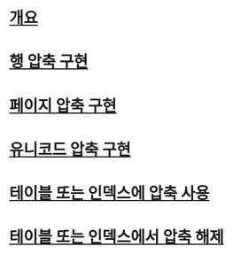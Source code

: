 # [개요](data-compression.md)  
# [행 압축 구현](row-compression-implementation.md)  
# [페이지 압축 구현](page-compression-implementation.md)  
# [유니코드 압축 구현](unicode-compression-implementation.md)  
# [테이블 또는 인덱스에 압축 사용](enable-compression-on-a-table-or-index.md)  
# [테이블 또는 인덱스에서 압축 해제](disable-compression-on-a-table-or-index.md)  
